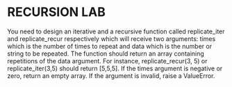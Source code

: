 # RECURSION LAB

You need to design an iterative and a recursive function called replicate_iter and replicate_recur respectively 
which will receive two arguments: times which is the number of times to repeat and data which is the number or string to be repeated.
The function should return an array containing repetitions of the data argument. For instance, replicate_recur(3, 5) or replicate_iter(3,5) 
should return [5,5,5]. If the times argument is negative or zero, return an empty array. If the argument is invalid, raise a ValueError.
